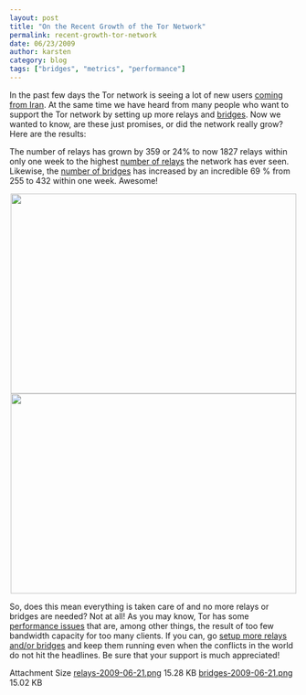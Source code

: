 ```yaml
---
layout: post
title: "On the Recent Growth of the Tor Network"
permalink: recent-growth-tor-network
date: 06/23/2009
author: karsten
category: blog
tags: ["bridges", "metrics", "performance"]
---
```


In the past few days the Tor network is seeing a lot of new users [coming from Iran](https://blog.torproject.org/blog/measuring-tor-and-iran). At the same time we have heard from many people who want to support the Tor network by setting up more relays and [bridges](https://www.torproject.org/bridges). Now we wanted to know, are these just promises, or did the network really grow? Here are the results:

The number of relays has grown by 359 or 24% to now 1827 relays within only one week to the highest [number of relays](https://git.torproject.org/checkout/metrics/master/report/dirarch/dirarch-2009-06-22.pdf) the network has ever seen. Likewise, the [number of bridges](https://git.torproject.org/checkout/metrics/master/report/bridges/bridges-2009-06-22.pdf) has increased by an incredible 69 % from 255 to 432 within one week. Awesome!

<center><img height="350" width="500" src="https://blog.torproject.org/files/relays-2009-06-21.png"></center>

<center><img height="350" width="500" src="https://blog.torproject.org/files/bridges-2009-06-21.png"></center>

So, does this mean everything is taken care of and no more relays or bridges are needed? Not at all! As you may know, Tor has some [performance issues](https://blog.torproject.org/blog/why-tor-is-slow) that are, among other things, the result of too few bandwidth capacity for too many clients. If you can, go [setup more relays and/or bridges](https://www.torproject.org/docs/tor-doc-relay) and keep them running even when the conflicts in the world do not hit the headlines. Be sure that your support is much appreciated!

<thead><tr>
<th>Attachment</th>
<th>Size</th> </tr></thead>
<tbody>
<tr class="odd">
<td><a href="https://blog.torproject.org/files/relays-2009-06-21.png">relays-2009-06-21.png</a></td>
<td>15.28 KB</td> </tr>
<tr class="even">
<td><a href="https://blog.torproject.org/files/bridges-2009-06-21.png">bridges-2009-06-21.png</a></td>
<td>15.02 KB</td> </tr>
</tbody>


